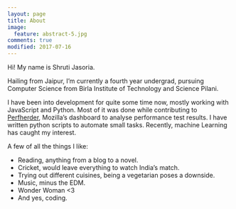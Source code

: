 ```yaml
---
layout: page
title: About
image:
  feature: abstract-5.jpg
comments: true
modified: 2017-07-16
---
```

Hi! My name is Shruti Jasoria. 

Hailing from Jaipur, I’m currently a fourth year undergrad, pursuing Computer Science from Birla Institute of Technology and Science Pilani.
 
I have been into development for quite some time now, mostly working with JavaScript and Python. Most of it was done while contributing to [Perfherder](https://wiki.mozilla.org/EngineeringProductivity/Projects/Perfherder), Mozilla’s dashboard to analyse performance test results. I have written python scripts to automate small tasks. Recently, machine Learning has caught my interest.

A few of all the things I like:

+ Reading, anything from a blog to a novel.
+ Cricket, would leave everything to watch India’s match.
+ Trying out different cuisines, being a vegetarian poses a downside.
+ Music, minus the EDM.
+ Wonder Woman <3
+ And yes, coding. 
